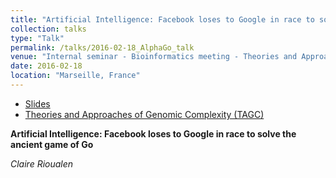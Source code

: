 ```yaml
---
title: "Artificial Intelligence: Facebook loses to Google in race to solve the ancient game of Go"
collection: talks
type: "Talk"
permalink: /talks/2016-02-18_AlphaGo_talk
venue: "Internal seminar - Bioinformatics meeting - Theories and Approaches of Genomic Complexity (TAGC)"
date: 2016-02-18
location: "Marseille, France"
---
```


* [Slides](http://rioualen.github.io/files/2016-02-18_AlphaGo_slides.pdf)
* [Theories and Approaches of Genomic Complexity (TAGC)](https://tagc.univ-amu.fr/)

**Artificial Intelligence: Facebook loses to Google in race to solve the ancient game of Go**

*Claire Rioualen*




